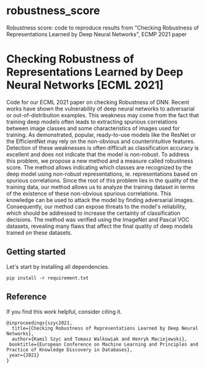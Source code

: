 # robustness_score
Robustness score: code to reproduce results from "Checking Robustness of Representations Learned by Deep Neural Networks", ECMP 2021 paper 


# Checking Robustness of Representations Learned by Deep Neural Networks [ECML 2021]

Code for our ECML 2021 paper on checking Robustness of DNN. Recent works have shown the vulnerability of deep neural networks to adversarial or out-of-distribution examples. This weakness may come from the fact that training deep models often leads to extracting spurious correlations between image classes and some characteristics of images used for training. As demonstrated, popular, ready-to-use models like the ResNet or the EfficientNet may rely on the non-obvious and counterintuitive features. Detection of these weaknesses is often difficult as classification accuracy is excellent and does not indicate that the model is non-robust. To address this problem, we propose a new method and a measure called robustness score. The method allows indicating which classes are recognized by the deep model using non-robust representations, ie. representations based on spurious correlations. Since the root of this problem lies in the quality of the training data, our method allows us to analyze the training dataset in terms of the existence of these non-obvious spurious correlations. This knowledge can be used to attack the model by finding adversarial images. Consequently, our method can expose threats to the model's reliability, which should be addressed to increase the certainty of classification decisions. The method was verified using the ImageNet and Pascal VOC datasets, revealing many flaws that affect the final quality of deep models trained on these datasets.





## Getting started

Let's start by installing all dependencies. 

`pip install -r requirement.txt`



## Reference

If you find this work helpful, consider citing it. 

```
@inproceedings{szyc2021,
  title={Checking Robustness of Representations Learned by Deep Neural Networks},
  author={Kamil Szyc and Tomasz Walkowiak and Henryk Maciejewski},
 booktitle={European Conference on Machine Learning and Principles and Practice of Knowledge Discovery in Databases},
 year={2021}
}
```
